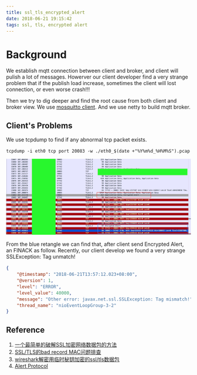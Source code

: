 ```yaml
---
title: ssl_tls_encrypted_alert
date: 2018-06-21 19:15:42
tags: ssl, tls, encrypted alert
---
```

# Background
We establish mqtt connection between client and broker, and client will pulish a lot of messages. Howerver our client developer find a very strange problem that if the publish load increase, sometimes the client will lost connection, or even worse crash!!!

Then we try to dig deeper and find the root cause from both client and broker view. We use [mosquitto client](https://github.com/eclipse/mosquitto). And we use netty to build mqtt broker.

## Client's Problems
We use tcpdump to find if any abnormal tcp packet exists.

```shell
tcpdump -i eth0 tcp port 20083 -w ./eth0_$(date +"%Y%m%d_%H%M%S").pcap
```

![ws_client_error_1](content/images/2018/06/ws_client_error_1.jpeg)

From the blue retangle we can find that, after client send Encrypted Alert, an FINACK as follow.
Recently, our client develop we found a very strange SSLException: Tag unmatch!

```json
{
    "@timestamp": "2018-06-21T13:57:12.023+08:00",
    "@version": 1,
    "level": "ERROR",
    "level_value": 40000,
    "message": "Other error: javax.net.ssl.SSLException: Tag mismatch!",
    "thread_name": "nioEventLoopGroup-3-2"
}
```

## Reference
1. [一个最简单的破解SSL加密网络数据包的方法](https://blog.csdn.net/zhubaitian/article/details/43816167)
2. [SSL/TLS的bad record MAC问题排查](https://blog.csdn.net/gufachongyang02/article/details/52154124)
3. [wireshark解密用临时秘钥加密的ssl/tls数据包](https://blog.csdn.net/gufachongyang02/article/details/52166285)
4. [Alert Protocol](https://en.wikipedia.org/wiki/Transport_Layer_Security#Alert_protocol)

